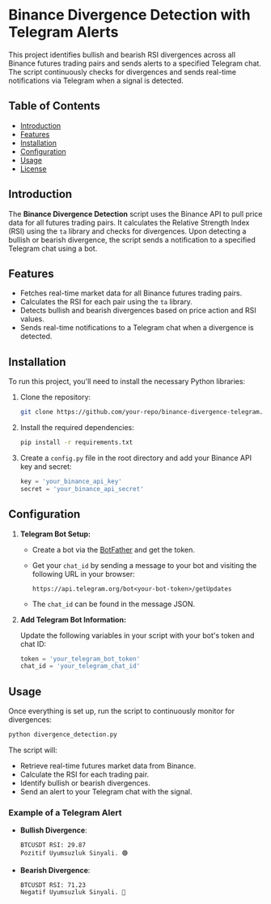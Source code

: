 # Binance Divergence Detection with Telegram Alerts

This project identifies bullish and bearish RSI divergences across all Binance futures trading pairs and sends alerts to a specified Telegram chat. The script continuously checks for divergences and sends real-time notifications via Telegram when a signal is detected.

## Table of Contents

- [Introduction](#introduction)
- [Features](#features)
- [Installation](#installation)
- [Configuration](#configuration)
- [Usage](#usage)
- [License](#license)

## Introduction

The **Binance Divergence Detection** script uses the Binance API to pull price data for all futures trading pairs. It calculates the Relative Strength Index (RSI) using the `ta` library and checks for divergences. Upon detecting a bullish or bearish divergence, the script sends a notification to a specified Telegram chat using a bot.

## Features

- Fetches real-time market data for all Binance futures trading pairs.
- Calculates the RSI for each pair using the `ta` library.
- Detects bullish and bearish divergences based on price action and RSI values.
- Sends real-time notifications to a Telegram chat when a divergence is detected.
  
## Installation

To run this project, you'll need to install the necessary Python libraries:

1. Clone the repository:

    ```bash
    git clone https://github.com/your-repo/binance-divergence-telegram.git
    ```

2. Install the required dependencies:

    ```bash
    pip install -r requirements.txt
    ```

3. Create a `config.py` file in the root directory and add your Binance API key and secret:

    ```python
    key = 'your_binance_api_key'
    secret = 'your_binance_api_secret'
    ```

## Configuration

1. **Telegram Bot Setup:**

    - Create a bot via the [BotFather](https://core.telegram.org/bots#botfather) and get the token.
    - Get your `chat_id` by sending a message to your bot and visiting the following URL in your browser:

        ```
        https://api.telegram.org/bot<your-bot-token>/getUpdates
        ```

    - The `chat_id` can be found in the message JSON.

2. **Add Telegram Bot Information:**

    Update the following variables in your script with your bot's token and chat ID:

    ```python
    token = 'your_telegram_bot_token'
    chat_id = 'your_telegram_chat_id'
    ```

## Usage

Once everything is set up, run the script to continuously monitor for divergences:

```bash
python divergence_detection.py
```
The script will:

- Retrieve real-time futures market data from Binance.
- Calculate the RSI for each trading pair.
- Identify bullish or bearish divergences.
- Send an alert to your Telegram chat with the signal.

### Example of a Telegram Alert

- **Bullish Divergence**:
    ```
    BTCUSDT RSI: 29.87
    Pozitif Uyumsuzluk Sinyali. 🟢
    ```

- **Bearish Divergence**:
    ```
    BTCUSDT RSI: 71.23
    Negatif Uyumsuzluk Sinyali. 🔴
    ```


